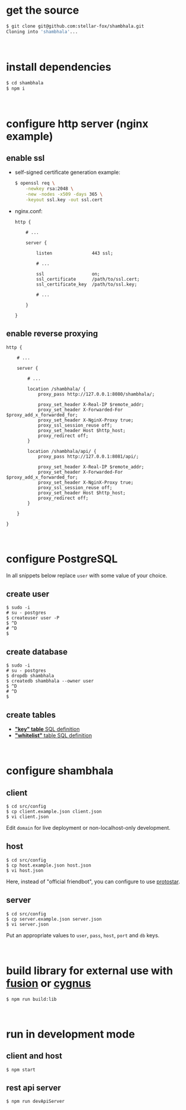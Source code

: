 # get the source

```bash
$ git clone git@github.com:stellar-fox/shambhala.git
Cloning into 'shambhala'...
```

<br/>




# install dependencies

```bash
$ cd shambhala
$ npm i
```

<br />




# configure http server (nginx example)

## enable ssl

* self-signed certificate generation example:

    ```bash
    $ openssl req \
        -newkey rsa:2048 \
        -new -nodes -x509 -days 365 \
        -keyout ssl.key -out ssl.cert
    ```

* nginx.conf:

    ```
    http {

        # ...

        server {

            listen               443 ssl;

            # ...

            ssl                  on;
            ssl_certificate      /path/to/ssl.cert;
            ssl_certificate_key  /path/to/ssl.key;

            # ...

        }

    }
    ```


## enable reverse proxying

```
http {

    # ...

    server {

        # ...

        location /shambhala/ {
            proxy_pass http://127.0.0.1:8080/shambhala/;

            proxy_set_header X-Real-IP $remote_addr;
            proxy_set_header X-Forwarded-For $proxy_add_x_forwarded_for;
            proxy_set_header X-NginX-Proxy true;
            proxy_ssl_session_reuse off;
            proxy_set_header Host $http_host;
            proxy_redirect off;
        }

        location /shambhala/api/ {
            proxy_pass http://127.0.0.1:8081/api/;

            proxy_set_header X-Real-IP $remote_addr;
            proxy_set_header X-Forwarded-For $proxy_add_x_forwarded_for;
            proxy_set_header X-NginX-Proxy true;
            proxy_ssl_session_reuse off;
            proxy_set_header Host $http_host;
            proxy_redirect off;
        }

    }

}
```

<br />




# configure PostgreSQL

In all snippets below replace `user` with some value of your choice.


## create user

```
$ sudo -i
# su - postgres
$ createuser user -P
$ ^D
# ^D
$
```


## create database

```
$ sudo -i
# su - postgres
$ dropdb shambhala
$ createdb shambhala --owner user
$ ^D
# ^D
$
```


## create tables

* [**"key" table** SQL definition](./03.datatypes.md#backend-database---key-table)
* [**"whitelist"** table SQL definition](./03.datatypes.md#backend-database---whitelist-table)

<br />




# configure shambhala

## client

```
$ cd src/config
$ cp client.example.json client.json
$ vi client.json
```

Edit `domain` for live deployment or non-localhost-only development.


## host

```
$ cd src/config
$ cp host.example.json host.json
$ vi host.json
```

Here, instead of "official friendbot", you can configure to use [protostar].


## server

```
$ cd src/config
$ cp server.example.json server.json
$ vi server.json
```

Put an appropriate values to `user`, `pass`, `host`, `port` and `db` keys.

<br />




# build library for external use with [fusion] or [cygnus]

```
$ npm run build:lib
```

<br />




# run in development mode

## client and host

```
$ npm start
```


## rest api server

```
$ npm run devApiServer
```

<br />




[protostar]: https://github.com/stellar-fox/protostar
[fusion]:https://github.com/stellar-fox/fusion
[cygnus]: https://github.com/stellar-fox/cygnus
